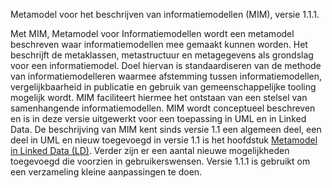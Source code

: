 Metamodel voor het beschrijven van informatiemodellen (MIM), versie 1.1.1.

Met MIM, Metamodel voor Informatiemodellen wordt een metamodel beschreven waar informatiemodellen mee gemaakt kunnen worden. Het beschrijft de metaklassen, metastructuur en metagegevens als grondslag voor een informatiemodel. Doel hiervan is standaardiseren van de methode van informatiemodelleren waarmee afstemming tussen informatiemodellen, vergelijkbaarheid in publicatie en gebruik van gemeenschappelijke tooling mogelijk wordt. MIM faciliteert hiermee het ontstaan van een stelsel van samenhangende informatiemodellen. MIM wordt conceptueel beschreven en is in deze versie uitgewerkt voor een toepassing in UML en in Linked Data.
De beschrijving van MIM kent sinds versie 1.1 een algemeen deel, een deel in UML en nieuw toegevoegd in versie 1.1 is het hoofdstuk [Metamodel in Linked Data (LD)](#metamodel-in-linked-data-ld). Verder zijn er een aantal nieuwe mogelijkheden toegevoegd die voorzien in gebruikerswensen. 
Versie 1.1.1 is gebruikt om een verzameling kleine aanpassingen te doen.
